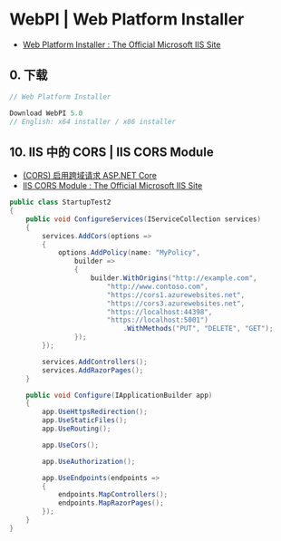 # WebPI | Web Platform Installer

- [Web Platform Installer : The Official Microsoft IIS Site](https://www.microsoft.com/web/downloads/platform.aspx)

## 0. 下载

```c#
// Web Platform Installer

Download WebPI 5.0
// English: x64 installer / x86 installer
```

## 10. IIS 中的 CORS | IIS CORS Module

- [(CORS) 启用跨域请求 ASP.NET Core](https://docs.microsoft.com/zh-cn/aspnet/core/security/cors?view=aspnetcore-5.0#cors-in-iis)
- [IIS CORS Module : The Official Microsoft IIS Site](https://www.iis.net/downloads/microsoft/iis-cors-module)

```c#
public class StartupTest2
{
    public void ConfigureServices(IServiceCollection services)
    {
        services.AddCors(options =>
        {
            options.AddPolicy(name: "MyPolicy",
                builder =>
                {
                    builder.WithOrigins("http://example.com",
                        "http://www.contoso.com",
                        "https://cors1.azurewebsites.net",
                        "https://cors3.azurewebsites.net",
                        "https://localhost:44398",
                        "https://localhost:5001")
                            .WithMethods("PUT", "DELETE", "GET");
                });
        });

        services.AddControllers();
        services.AddRazorPages();
    }

    public void Configure(IApplicationBuilder app)
    {
        app.UseHttpsRedirection();
        app.UseStaticFiles();
        app.UseRouting();

        app.UseCors();

        app.UseAuthorization();

        app.UseEndpoints(endpoints =>
        {
            endpoints.MapControllers();
            endpoints.MapRazorPages();
        });
    }
}
```
